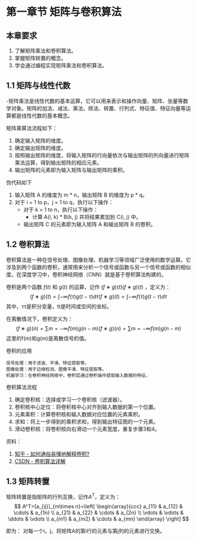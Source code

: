 # 第一章节 矩阵与卷积算法

## 本章要求

1. 了解矩阵乘法和卷积算法。
2. 掌握矩阵转置的概念。
3. 学会通过编程实现矩阵乘法和卷积算法。

## 1.1 矩阵与线性代数

-矩阵乘法是线性代数的基本运算，它可以用来表示和操作向量、矩阵、张量等数学对象。矩阵的加法、减法、乘法、除法、转置、行列式、特征值、特征向量等运算都是线性代数的基本概念。

矩阵乘算法流程如下：

1. 确定输入矩阵的维度。
2. 确定输出矩阵的维度。
3. 按照输出矩阵的维度，将输入矩阵的行向量依次与输出矩阵的列向量进行矩阵乘法运算，得到输出矩阵的相应元素。
4. 输出矩阵的元素即为输入矩阵与输出矩阵的乘积。

伪代码如下

1. 输入矩阵 A 的维度为 m * n，输出矩阵 B 的维度为 p * q。
2. 对于 i = 1 to p，j = 1 to q，执行以下操作：
   - 对于 k = 1 to n，执行以下操作：
     - 计算 A(i, k) * B(k, j) 并将结果累加到 C(i, j) 中。
   - 输出矩阵 C 的元素即为输入矩阵 A 和输出矩阵 B 的卷积。

## 1.2 卷积算法

卷积算法是一种在信号处理、图像处理、机器学习等领域广泛使用的数学运算。它涉及到两个函数的卷积，通常用来分析一个信号或函数与另一个信号或函数的相似度。在深度学习中，卷积神经网络（CNN）就是基于卷积算法构建的。

卷积是两个函数 $f(t)$ 和 $g(t)$ 的运算，记作 $(f∗g)(t)(f∗g)(t)$ ，定义为：
$$
(f∗g)(t)=∫−∞f(τ)g(t−τ)dτ(f∗g)(t)=∫−∞​f(τ)g(t−τ)dτ
$$
其中，ττ是积分变量，tt是时间或空间的坐标。

在离散情况下，卷积定义为：
$$
(f∗g)(n)=∑m=−∞f(m)g(n−m)(f∗g)(n)=∑m=−∞​f(m)g(n−m)
$$
这里的f(m)和g(m)是离散信号的值。

卷积的应用

    信号处理：用于滤波、平滑、特征提取等。
    图像处理：用于边缘检测、图像平滑、特征提取等。
    机器学习：在卷积神经网络中，卷积层通过卷积操作提取输入数据的特征。

卷积算法流程

1. 确定卷积核：选择或学习一个卷积核（滤波器）。
2. 卷积核中心定位：将卷积核中心对齐到输入数据的第一个位置。
3. 元素乘积：计算卷积核和输入数据对应位置的元素乘积。
4. 求和：将上一步得到的乘积求和，得到输出特征图的一个元素。
5. 滑动卷积核：将卷积核向右滑动一个元素宽度，重复步骤3和4。

资料：
1. [知乎 - 如何通俗易懂地解释卷积?](https://www.zhihu.com/question/22298352)
2. [CSDN - 卷积算法详解](https://blog.csdn.net/weixin_43702653/article/details/123776987)

## 1.3 矩阵转置

矩阵转置是指矩阵的行列互换，记作$A^T$，定义为：
$$
A^T=[a_{ij}]_{m\times n}=\left[
\begin{array}{ccc}
a_{11} & a_{12} & \cdots & a_{1n} \\
a_{21} & a_{22} & \cdots & a_{2n} \\
\vdots & \vdots & \ddots & \vdots \\
a_{m1} & a_{m2} & \cdots & a_{mn}
\end{array}
\right]
$$

即为：
对每一个i，j，将矩阵A的第i行的元素与第j列的元素进行交换。

